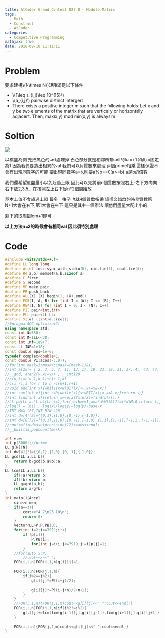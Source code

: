 ```yaml
---
title: AtCoder Grand Contest 027 D - Modulo Matrix
tags:
  - Math 
  - Construct
  - AtCoder
categories:
  - Competitive Programming
mathjax: true
date: 2018-09-18 11:11:11
---
```


# Problem
要求建構\\(N\times N\\)矩陣滿足以下條件
* \\(1\leq a_{i,j}\leq 10^{15}\\)
* \\(a_{i,j}\\) pairwise distinct intergers
* There exists a positive integer m such that the following holds: Let x and y be two elements of the matrix that are vertically or horizontally adjacent. Then, max(x,y) mod min(x,y) is always m
<!--more-->

# Soltion

![](https://i.imgur.com/eGkj0Yy.png)

以棋盤為例 先把黑色的cell處理掉 白色部分就是相鄰所有cell的lcm+1
如此m固定為1
因為我們要造出相異的val
我們可以用質數來處理
兩個prime相乘 這樣保證不會有出現同數字的可能
要出現同數字a=b,則要a%b==0(a>=b) a是b的倍數

我們還希望值盡量小以免超過上限
因此可以先將前n個質數按照右上-左下方向向右下放2,3,5...
在按照左上右下從n*2個開始放

基本上值不會超過上限
最多一格子也就4個質數相乘
這樣交錯放的時候質數第N+1大會在右下,第1大會在左下 這只是其中一個辦法 讓他們盡量大配上小的

剩下的取周圍lcm+1即可


**以上方法n=2的時候會有相同val 因此須特別處理**


# Code
```cpp
#include <bits/stdc++.h>
#define LL long long
#define Accel ios::sync_with_stdio(0), cin.tie(0), cout.tie(0);
#define Re(a,b) memset(a,b,sizeof a)
#define F first
#define S second
#define MP make_pair
#define PB push_back
#define ALL(X) (X).begin(), (X).end()
#define FOR(I, A, B) for (int I = (A); I <= (B); I++)
#define REP(I, N) for (int I = 0; I < (N); I++)
#define PII pair<int,int>
#define PLL pair<LL,LL>
#define SZ(a) ((int)a.size())
//#pragma GCC optimize(2)
using namespace std;
const int N=550;
const int M=1LL<<30;
const int inf=1e9+7;
const LL INF=1e18;
const double eps=1e-6;
typedef complex<double>C;
const double PI(acos(-1.0));
//for(int mask=i;mask>0;mask=(mask-1)&i)
//int a[25]= { 2, 3, 5, 7, 11, 13, 17, 19, 23, 29, 31, 37, 41, 43, 47, 53, 59, 61, 67, 71, 73, 79, 83, 89, 97 };
//__gcd, atan2(y,x)=y/x , __int128
//c(n,k)=c(n-1,k-1)+c(n-1,k)
//c(i,r),i for r to n =c(n+1,r+1)
//void add(int x){while(x<N)BIT[x]++,x+=x&-x;}
//int sum(int x){int s=0;while(x){s+=BIT[x];x-=x&-x;}return s;}
//int find(int x){return x==p[x]?x:p[x]=find(p[x]);}
//LL pw(LL a,LL b){LL t=1;for(;b;b>>=1,a=a*a%M)b&1?t=t*a%M:0;return t;}
//log() = ln() , log(x)/log(y)=log(y)-base-x
//INT_MAX 127,INT_MIN 128
//int dw[4][2]={{0,1},{1,0},{0,-1},{-1,0}};
//int dw[8][2]={{0,1},{1,0},{0,-1},{-1,0},{1,1},{1,-1},{-1,1},{-1,-1}};
//cout<<fixed<<setprecision(12)<<ans<<endl;
//__builtin_popcount(mask)

int n,m;
int p[8000];//prime
LL g[N][N];
int dw[4][2]={{0,1},{1,0},{0,-1},{-1,0}};
LL gcd(LL a,LL b){
	return b?gcd(b,a%b):a;
}
LL lcm(LL a,LL b){
	if(!a)return b;
	if(!b)return a;
	LL g=gcd(a,b);
	return a/g*b;
}
int main(){Accel
	cin>>n;m=n;
	if(n==2){
		cout<<"4 7\n23 10\n";
		return 0;	
	}
	vector<LL>P;P.PB(0);
	for(int i=2;i<=7919;i++)
		if(!p[i]){
			P.PB(i);
			for(int j=i+i;j<=7919;j+=i)p[j]=1;
		}
	//for(auto x:P)
		//cout<<x<<" ";
	FOR(i,1,n)FOR(j,1,m)g[i][j]=1;
	
	FOR(i,1,n)FOR(j,1,m){
		if(i%2==j%2){
			g[i][j]*=P[(i+j)/2];
			
			g[i][j]*=P[(i-j+n)/2+n+1];
		}
	}
	//FOR(i,1,n){FOR(j,1,m)cout<<g[i][j]<<" ";cout<<endl;}
	FOR(i,1,n)FOR(j,1,m)if(i%2!=j%2){
		g[i][j]+=lcm(lcm(g[i-1][j],g[i][j-1]),lcm(g[i+1][j],g[i][j+1]));
	}
	
	FOR(i,1,n){FOR(j,1,m)cout<<g[i][j]<<" ";cout<<endl;}
}
```